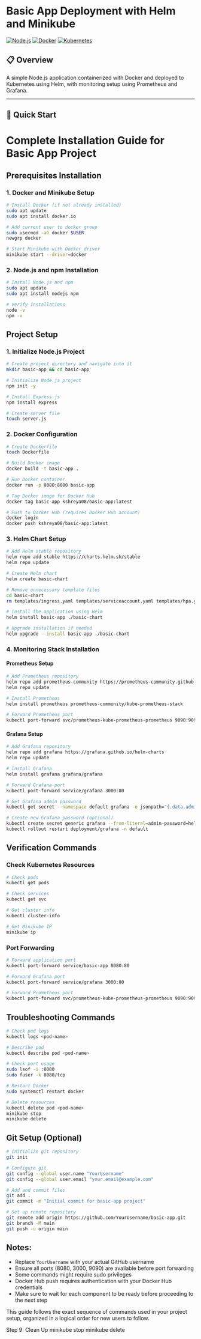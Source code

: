 # Basic App Deployment with Helm and Minikube

[![Node.js](https://img.shields.io/badge/Node.js-v14+-green.svg)](https://nodejs.org/)
[![Docker](https://img.shields.io/badge/Docker-blue.svg)](https://www.docker.com/)
[![Kubernetes](https://img.shields.io/badge/Kubernetes-v1.24+-blue.svg)](https://kubernetes.io/)

## 📋 Overview

A simple Node.js application containerized with Docker and deployed to Kubernetes using Helm, with monitoring setup using Prometheus and Grafana.

---

## 🚀 Quick Start

# Complete Installation Guide for Basic App Project

## Prerequisites Installation

### 1. Docker and Minikube Setup
```bash
# Install Docker (if not already installed)
sudo apt update
sudo apt install docker.io

# Add current user to docker group
sudo usermod -aG docker $USER
newgrp docker

# Start Minikube with Docker driver
minikube start --driver=docker
```

### 2. Node.js and npm Installation
```bash
# Install Node.js and npm
sudo apt update
sudo apt install nodejs npm

# Verify installations
node -v
npm -v
```

## Project Setup

### 1. Initialize Node.js Project
```bash
# Create project directory and navigate into it
mkdir basic-app && cd basic-app

# Initialize Node.js project
npm init -y

# Install Express.js
npm install express

# Create server file
touch server.js
```

### 2. Docker Configuration
```bash
# Create Dockerfile
touch Dockerfile

# Build Docker image
docker build -t basic-app .

# Run Docker container
docker run -p 8080:8080 basic-app

# Tag Docker image for Docker Hub
docker tag basic-app kshreya08/basic-app:latest

# Push to Docker Hub (requires Docker Hub account)
docker login
docker push kshreya08/basic-app:latest
```

### 3. Helm Chart Setup
```bash
# Add Helm stable repository
helm repo add stable https://charts.helm.sh/stable
helm repo update

# Create Helm chart
helm create basic-chart

# Remove unnecessary template files
cd basic-chart
rm templates/ingress.yaml templates/serviceaccount.yaml templates/hpa.yaml templates/tests

# Install the application using Helm
helm install basic-app ./basic-chart

# Upgrade installation if needed
helm upgrade --install basic-app ./basic-chart
```

### 4. Monitoring Stack Installation

#### Prometheus Setup
```bash
# Add Prometheus repository
helm repo add prometheus-community https://prometheus-community.github.io/helm-charts
helm repo update

# Install Prometheus
helm install prometheus prometheus-community/kube-prometheus-stack

# Forward Prometheus port
kubectl port-forward svc/prometheus-kube-prometheus-prometheus 9090:9090
```

#### Grafana Setup
```bash
# Add Grafana repository
helm repo add grafana https://grafana.github.io/helm-charts
helm repo update

# Install Grafana
helm install grafana grafana/grafana

# Forward Grafana port
kubectl port-forward service/grafana 3000:80

# Get Grafana admin password
kubectl get secret --namespace default grafana -o jsonpath="{.data.admin-password}" | base64 --decode

# Create new Grafana password (optional)
kubectl create secret generic grafana --from-literal=admin-password=helloworld -n default
kubectl rollout restart deployment/grafana -n default
```

## Verification Commands

### Check Kubernetes Resources
```bash
# Check pods
kubectl get pods

# Check services
kubectl get svc

# Get cluster info
kubectl cluster-info

# Get Minikube IP
minikube ip
```

### Port Forwarding
```bash
# Forward application port
kubectl port-forward service/basic-app 8080:80

# Forward Grafana port
kubectl port-forward service/grafana 3000:80

# Forward Prometheus port
kubectl port-forward svc/prometheus-kube-prometheus-prometheus 9090:9090
```

## Troubleshooting Commands

```bash
# Check pod logs
kubectl logs <pod-name>

# Describe pod
kubectl describe pod <pod-name>

# Check port usage
sudo lsof -i :8080
sudo fuser -k 8080/tcp

# Restart Docker
sudo systemctl restart docker

# Delete resources
kubectl delete pod <pod-name>
minikube stop
minikube delete
```

## Git Setup (Optional)
```bash
# Initialize git repository
git init

# Configure git
git config --global user.name "YourUsername"
git config --global user.email "your.email@example.com"

# Add and commit files
git add .
git commit -m "Initial commit for basic-app project"

# Set up remote repository
git remote add origin https://github.com/YourUsername/basic-app.git
git branch -M main
git push -u origin main
```

## Notes:
- Replace `YourUsername` with your actual GitHub username
- Ensure all ports (8080, 3000, 9090) are available before port forwarding
- Some commands might require sudo privileges
- Docker Hub push requires authentication with your Docker Hub credentials
- Make sure to wait for each component to be ready before proceeding to the next step

This guide follows the exact sequence of commands used in your project setup, organized in a logical order for new users to follow.

Step 9: Clean Up
minikube stop
minikube delete

